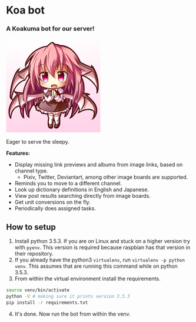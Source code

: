# Koa bot
### A Koakuma bot for our server!

![Koakuma](avatar.png)

Eager to serve the sleepy.

**Features:**
+ Display missing link previews and albums from image links, based on channel type.
    + Pixiv, Twitter, Deviantart, among other image boards are supported.
+ Reminds you to move to a different channel.
+ Look up dictionary definitions in English and Japanese.
+ View post results searching directly from image boards.
+ Get unit conversions on the fly.
+ Periodically does assigned tasks.


## How to setup
1. Install python 3.5.3. If you are on Linux and stuck on a higher version try with ``pyenv``. This version is required because raspbian has that version in their repository.
2. If you already have the python3 ``virtualenv``, run ``virtualenv -p python venv``. This assumes that are running this command while on python 3.5.3.
3. From within the virtual environment install the requirements.
```bash
source venv/bin/activate
python -V # making sure it prints version 3.5.3
pip install -r requirements.txt
```
4. It's done. Now run the bot from within the venv.
